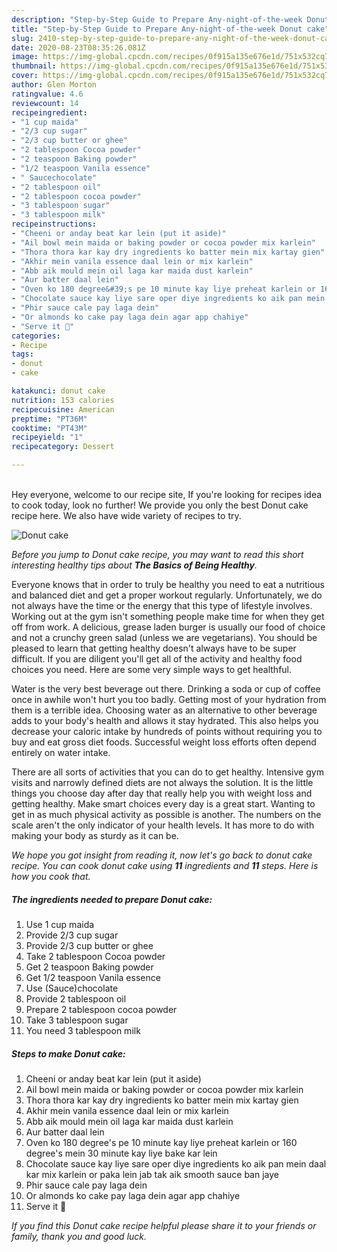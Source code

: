 ```yaml
---
description: "Step-by-Step Guide to Prepare Any-night-of-the-week Donut cake"
title: "Step-by-Step Guide to Prepare Any-night-of-the-week Donut cake"
slug: 2410-step-by-step-guide-to-prepare-any-night-of-the-week-donut-cake
date: 2020-08-23T08:35:26.081Z
image: https://img-global.cpcdn.com/recipes/0f915a135e676e1d/751x532cq70/donut-cake-recipe-main-photo.jpg
thumbnail: https://img-global.cpcdn.com/recipes/0f915a135e676e1d/751x532cq70/donut-cake-recipe-main-photo.jpg
cover: https://img-global.cpcdn.com/recipes/0f915a135e676e1d/751x532cq70/donut-cake-recipe-main-photo.jpg
author: Glen Morton
ratingvalue: 4.6
reviewcount: 14
recipeingredient:
- "1 cup maida"
- "2/3 cup sugar"
- "2/3 cup butter or ghee"
- "2 tablespoon Cocoa powder"
- "2 teaspoon Baking powder"
- "1/2 teaspoon Vanila essence"
- " Saucechocolate"
- "2 tablespoon oil"
- "2 tablespoon cocoa powder"
- "3 tablespoon sugar"
- "3 tablespoon milk"
recipeinstructions:
- "Cheeni or anday beat kar lein (put it aside)"
- "Ail bowl mein maida or baking powder or cocoa powder mix karlein"
- "Thora thora kar kay dry ingredients ko batter mein mix kartay gien"
- "Akhir mein vanila essence daal lein or mix karlein"
- "Abb aik mould mein oil laga kar maida dust karlein"
- "Aur batter daal lein"
- "Oven ko 180 degree&#39;s pe 10 minute kay liye preheat karlein or 160 degree&#39;s mein 30 minute kay liye bake kar lein"
- "Chocolate sauce kay liye sare oper diye ingredients ko aik pan mein daal kar mix karlein or paka lein jab tak aik smooth sauce ban jaye"
- "Phir sauce cale pay laga dein"
- "Or almonds ko cake pay laga dein agar app chahiye"
- "Serve it 🤗"
categories:
- Recipe
tags:
- donut
- cake

katakunci: donut cake 
nutrition: 153 calories
recipecuisine: American
preptime: "PT36M"
cooktime: "PT43M"
recipeyield: "1"
recipecategory: Dessert

---
```

<br>
Hey everyone, welcome to our recipe site, If you're looking for recipes idea to cook today, look no further! We provide you only the best Donut cake recipe here. We also have wide variety of recipes to try.
<br>


![Donut cake](https://img-global.cpcdn.com/recipes/0f915a135e676e1d/751x532cq70/donut-cake-recipe-main-photo.jpg)

<i>Before you jump to Donut cake recipe, you may want to read this short interesting healthy tips about <strong>The Basics of Being Healthy</strong>.</i>

Everyone knows that in order to truly be healthy you need to eat a nutritious and balanced diet and get a proper workout regularly. Unfortunately, we do not always have the time or the energy that this type of lifestyle involves. Working out at the gym isn't something people make time for when they get off from work. A delicious, grease laden burger is usually our food of choice and not a crunchy green salad (unless we are vegetarians). You should be pleased to learn that getting healthy doesn't always have to be super difficult. If you are diligent you'll get all of the activity and healthy food choices you need. Here are some very simple ways to get healthful.

Water is the very best beverage out there. Drinking a soda or cup of coffee once in awhile won't hurt you too badly. Getting most of your hydration from them is a terrible idea. Choosing water as an alternative to other beverage adds to your body's health and allows it stay hydrated. This also helps you decrease your caloric intake by hundreds of points without requiring you to buy and eat gross diet foods. Successful weight loss efforts often depend entirely on water intake.

There are all sorts of activities that you can do to get healthy. Intensive gym visits and narrowly defined diets are not always the solution. It is the little things you choose day after day that really help you with weight loss and getting healthy. Make smart choices every day is a great start. Wanting to get in as much physical activity as possible is another. The numbers on the scale aren't the only indicator of your health levels. It has more to do with making your body as sturdy as it can be. 


<i>We hope you got insight from reading it, now let's go back to donut cake recipe. You can cook donut cake using <strong>11</strong> ingredients and <strong>11</strong> steps. Here is how you cook that.
</i>

##### The ingredients needed to prepare Donut cake:

1. Use 1 cup maida
1. Provide 2/3 cup sugar
1. Provide 2/3 cup butter or ghee
1. Take 2 tablespoon Cocoa powder
1. Get 2 teaspoon Baking powder
1. Get 1/2 teaspoon Vanila essence
1. Use  (Sauce)chocolate
1. Provide 2 tablespoon oil
1. Prepare 2 tablespoon cocoa powder
1. Take 3 tablespoon sugar
1. You need 3 tablespoon milk


##### Steps to make Donut cake:

1. Cheeni or anday beat kar lein (put it aside)
1. Ail bowl mein maida or baking powder or cocoa powder mix karlein
1. Thora thora kar kay dry ingredients ko batter mein mix kartay gien
1. Akhir mein vanila essence daal lein or mix karlein
1. Abb aik mould mein oil laga kar maida dust karlein
1. Aur batter daal lein
1. Oven ko 180 degree&#39;s pe 10 minute kay liye preheat karlein or 160 degree&#39;s mein 30 minute kay liye bake kar lein
1. Chocolate sauce kay liye sare oper diye ingredients ko aik pan mein daal kar mix karlein or paka lein jab tak aik smooth sauce ban jaye
1. Phir sauce cale pay laga dein
1. Or almonds ko cake pay laga dein agar app chahiye
1. Serve it 🤗


<i>If you find this Donut cake recipe helpful please share it to your friends or family, thank you and good luck.</i>
